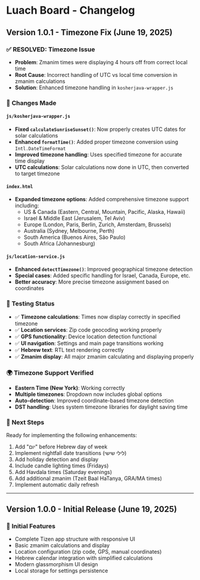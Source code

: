 # Luach Board - Changelog

## Version 1.0.1 - Timezone Fix (June 19, 2025)

### ✅ **RESOLVED: Timezone Issue**
- **Problem**: Zmanim times were displaying 4 hours off from correct local time
- **Root Cause**: Incorrect handling of UTC vs local time conversion in zmanim calculations
- **Solution**: Enhanced timezone handling in `kosherjava-wrapper.js`

### 🔧 **Changes Made**

#### `js/kosherjava-wrapper.js`
- **Fixed `calculateSunriseSunset()`**: Now properly creates UTC dates for solar calculations
- **Enhanced `formatTime()`**: Added proper timezone conversion using `Intl.DateTimeFormat`
- **Improved timezone handling**: Uses specified timezone for accurate time display
- **UTC calculations**: Solar calculations now done in UTC, then converted to target timezone

#### `index.html`
- **Expanded timezone options**: Added comprehensive timezone support including:
  - US & Canada (Eastern, Central, Mountain, Pacific, Alaska, Hawaii)
  - Israel & Middle East (Jerusalem, Tel Aviv)
  - Europe (London, Paris, Berlin, Zurich, Amsterdam, Brussels)
  - Australia (Sydney, Melbourne, Perth)
  - South America (Buenos Aires, São Paulo)
  - South Africa (Johannesburg)

#### `js/location-service.js`
- **Enhanced `detectTimezone()`**: Improved geographical timezone detection
- **Special cases**: Added specific handling for Israel, Canada, Europe, etc.
- **Better accuracy**: More precise timezone assignment based on coordinates

### 🧪 **Testing Status**
- ✅ **Timezone calculations**: Times now display correctly in specified timezone
- ✅ **Location services**: Zip code geocoding working properly
- ✅ **GPS functionality**: Device location detection functional
- ✅ **UI navigation**: Settings and main page transitions working
- ✅ **Hebrew text**: RTL text rendering correctly
- ✅ **Zmanim display**: All major zmanim calculating and displaying properly

### 🌍 **Timezone Support Verified**
- **Eastern Time (New York)**: Working correctly
- **Multiple timezones**: Dropdown now includes global options
- **Auto-detection**: Improved coordinate-based timezone detection
- **DST handling**: Uses system timezone libraries for daylight saving time

### 🎯 **Next Steps** 
Ready for implementing the following enhancements:
1. Add "יום" before Hebrew day of week
2. Implement nightfall date transitions (לילי שישי)
3. Add holiday detection and display
4. Include candle lighting times (Fridays)
5. Add Havdala times (Saturday evenings)
6. Add additional zmanim (Tzeit Baal HaTanya, GRA/MA times)
7. Implement automatic daily refresh

---

## Version 1.0.0 - Initial Release (June 19, 2025)

### 🚀 **Initial Features**
- Complete Tizen app structure with responsive UI
- Basic zmanim calculations and display
- Location configuration (zip code, GPS, manual coordinates)
- Hebrew calendar integration with simplified calculations
- Modern glassmorphism UI design
- Local storage for settings persistence

